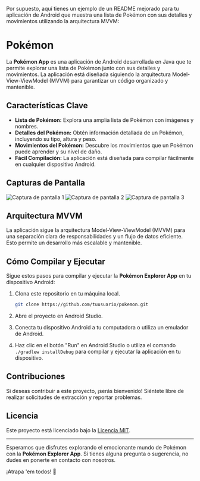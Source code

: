 Por supuesto, aquí tienes un ejemplo de un README mejorado para tu aplicación de Android que muestra una lista de Pokémon con sus detalles y movimientos utilizando la arquitectura MVVM:

# Pokémon

La **Pokémon App** es una aplicación de Android desarrollada en Java que te permite explorar una lista de Pokémon junto con sus detalles y movimientos. La aplicación está diseñada siguiendo la arquitectura Model-View-ViewModel (MVVM) para garantizar un código organizado y mantenible.

## Características Clave

- **Lista de Pokémon:** Explora una amplia lista de Pokémon con imágenes y nombres.
- **Detalles del Pokémon:** Obtén información detallada de un Pokémon, incluyendo su tipo, altura y peso.
- **Movimientos del Pokémon:** Descubre los movimientos que un Pokémon puede aprender y su nivel de daño.
- **Fácil Compilación:** La aplicación está diseñada para compilar fácilmente en cualquier dispositivo Android.

## Capturas de Pantalla

![Captura de pantalla 1](screenshots/screenshot1.png)
![Captura de pantalla 2](screenshots/screenshot2.png)
![Captura de pantalla 3](screenshots/screenshot3.png)

## Arquitectura MVVM

La aplicación sigue la arquitectura Model-View-ViewModel (MVVM) para una separación clara de responsabilidades y un flujo de datos eficiente. Esto permite un desarrollo más escalable y mantenible.

## Cómo Compilar y Ejecutar

Sigue estos pasos para compilar y ejecutar la **Pokémon Explorer App** en tu dispositivo Android:

1. Clona este repositorio en tu máquina local.
   
   ```bash
   git clone https://github.com/tuusuario/pokemon.git
   ```

2. Abre el proyecto en Android Studio.

3. Conecta tu dispositivo Android a tu computadora o utiliza un emulador de Android.

4. Haz clic en el botón "Run" en Android Studio o utiliza el comando `./gradlew installDebug` para compilar y ejecutar la aplicación en tu dispositivo.

## Contribuciones

Si deseas contribuir a este proyecto, ¡serás bienvenido! Siéntete libre de realizar solicitudes de extracción y reportar problemas.

## Licencia

Este proyecto está licenciado bajo la [Licencia MIT](LICENSE).

---

Esperamos que disfrutes explorando el emocionante mundo de Pokémon con la **Pokémon Explorer App**. Si tienes alguna pregunta o sugerencia, no dudes en ponerte en contacto con nosotros.

¡Atrapa 'em todos! 🌟